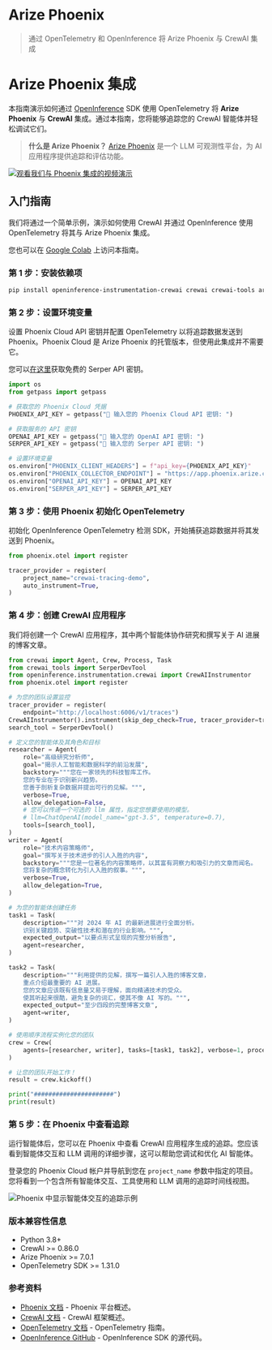 # Arize Phoenix

> 通过 OpenTelemetry 和 OpenInference 将 Arize Phoenix 与 CrewAI 集成

# Arize Phoenix 集成

本指南演示如何通过 [OpenInference](https://github.com/openinference/openinference) SDK 使用 OpenTelemetry 将 **Arize Phoenix** 与 **CrewAI** 集成。通过本指南，您将能够追踪您的 CrewAI 智能体并轻松调试它们。

> **什么是 Arize Phoenix？** [Arize Phoenix](https://phoenix.arize.com) 是一个 LLM 可观测性平台，为 AI 应用程序提供追踪和评估功能。

[![观看我们与 Phoenix 集成的视频演示](https://storage.googleapis.com/arize-assets/fixtures/setup_crewai.png)](https://www.youtube.com/watch?v=Yc5q3l6F7Ww)

## 入门指南

我们将通过一个简单示例，演示如何使用 CrewAI 并通过 OpenInference 使用 OpenTelemetry 将其与 Arize Phoenix 集成。

您也可以在 [Google Colab](https://colab.research.google.com/github/Arize-ai/phoenix/blob/main/tutorials/tracing/crewai_tracing_tutorial.ipynb) 上访问本指南。

### 第 1 步：安装依赖项

```bash  theme={null}
pip install openinference-instrumentation-crewai crewai crewai-tools arize-phoenix-otel
```

### 第 2 步：设置环境变量

设置 Phoenix Cloud API 密钥并配置 OpenTelemetry 以将追踪数据发送到 Phoenix。Phoenix Cloud 是 Arize Phoenix 的托管版本，但使用此集成并不需要它。

您可以[在这里](https://serper.dev/)获取免费的 Serper API 密钥。

```python  theme={null}
import os
from getpass import getpass

# 获取您的 Phoenix Cloud 凭据
PHOENIX_API_KEY = getpass("🔑 输入您的 Phoenix Cloud API 密钥: ")

# 获取服务的 API 密钥
OPENAI_API_KEY = getpass("🔑 输入您的 OpenAI API 密钥: ")
SERPER_API_KEY = getpass("🔑 输入您的 Serper API 密钥: ")

# 设置环境变量
os.environ["PHOENIX_CLIENT_HEADERS"] = f"api_key={PHOENIX_API_KEY}"
os.environ["PHOENIX_COLLECTOR_ENDPOINT"] = "https://app.phoenix.arize.com" # Phoenix Cloud，如果您使用自托管实例，请将其更改为您自己的端点
os.environ["OPENAI_API_KEY"] = OPENAI_API_KEY
os.environ["SERPER_API_KEY"] = SERPER_API_KEY
```

### 第 3 步：使用 Phoenix 初始化 OpenTelemetry

初始化 OpenInference OpenTelemetry 检测 SDK，开始捕获追踪数据并将其发送到 Phoenix。

```python  theme={null}
from phoenix.otel import register

tracer_provider = register(
    project_name="crewai-tracing-demo",
    auto_instrument=True,
)
```

### 第 4 步：创建 CrewAI 应用程序

我们将创建一个 CrewAI 应用程序，其中两个智能体协作研究和撰写关于 AI 进展的博客文章。

```python  theme={null}
from crewai import Agent, Crew, Process, Task
from crewai_tools import SerperDevTool
from openinference.instrumentation.crewai import CrewAIInstrumentor
from phoenix.otel import register

# 为您的团队设置监控
tracer_provider = register(
    endpoint="http://localhost:6006/v1/traces")
CrewAIInstrumentor().instrument(skip_dep_check=True, tracer_provider=tracer_provider)
search_tool = SerperDevTool()

# 定义您的智能体及其角色和目标
researcher = Agent(
    role="高级研究分析师",
    goal="揭示人工智能和数据科学的前沿发展",
    backstory="""您在一家领先的科技智库工作。
    您的专业在于识别新兴趋势。
    您善于剖析复杂数据并提出可行的见解。""",
    verbose=True,
    allow_delegation=False,
    # 您可以传递一个可选的 llm 属性，指定您想要使用的模型。
    # llm=ChatOpenAI(model_name="gpt-3.5", temperature=0.7),
    tools=[search_tool],
)
writer = Agent(
    role="技术内容策略师",
    goal="撰写关于技术进步的引人入胜的内容",
    backstory="""您是一位著名的内容策略师，以其富有洞察力和吸引力的文章而闻名。
    您将复杂的概念转化为引人入胜的叙事。""",
    verbose=True,
    allow_delegation=True,
)

# 为您的智能体创建任务
task1 = Task(
    description="""对 2024 年 AI 的最新进展进行全面分析。
    识别关键趋势、突破性技术和潜在的行业影响。""",
    expected_output="以要点形式呈现的完整分析报告",
    agent=researcher,
)

task2 = Task(
    description="""利用提供的见解，撰写一篇引人入胜的博客文章，
    重点介绍最重要的 AI 进展。
    您的文章应该既有信息量又易于理解，面向精通技术的受众。
    使其听起来很酷，避免复杂的词汇，使其不像 AI 写的。""",
    expected_output="至少四段的完整博客文章",
    agent=writer,
)

# 使用顺序流程实例化您的团队
crew = Crew(
    agents=[researcher, writer], tasks=[task1, task2], verbose=1, process=Process.sequential
)

# 让您的团队开始工作！
result = crew.kickoff()

print("######################")
print(result)
```

### 第 5 步：在 Phoenix 中查看追踪

运行智能体后，您可以在 Phoenix 中查看 CrewAI 应用程序生成的追踪。您应该看到智能体交互和 LLM 调用的详细步骤，这可以帮助您调试和优化 AI 智能体。

登录您的 Phoenix Cloud 帐户并导航到您在 `project_name` 参数中指定的项目。您将看到一个包含所有智能体交互、工具使用和 LLM 调用的追踪时间线视图。

![Phoenix 中显示智能体交互的追踪示例](https://storage.googleapis.com/arize-assets/fixtures/crewai_traces.png)

### 版本兼容性信息

* Python 3.8+
* CrewAI >= 0.86.0
* Arize Phoenix >= 7.0.1
* OpenTelemetry SDK >= 1.31.0

### 参考资料

* [Phoenix 文档](https://docs.arize.com/phoenix/) - Phoenix 平台概述。
* [CrewAI 文档](https://docs.crewai.com/) - CrewAI 框架概述。
* [OpenTelemetry 文档](https://opentelemetry.io/docs/) - OpenTelemetry 指南。
* [OpenInference GitHub](https://github.com/openinference/openinference) - OpenInference SDK 的源代码。